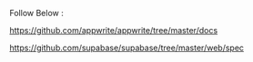 Follow Below :

https://github.com/appwrite/appwrite/tree/master/docs

https://github.com/supabase/supabase/tree/master/web/spec